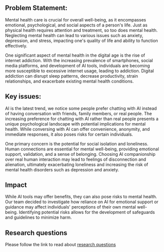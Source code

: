 <!--A problem-statement based on your personal experiences-->
## Problem Statement: 
Mental health care is crucial for overall well-being, as it encompasses emotional, 
psychological, and social aspects of a person's life. Just as physical health requires 
attention and treatment, so too does mental health. Neglecting mental health can lead 
to various issues such as anxiety, depression, and stress, impacting one's quality of 
life and ability to function effectively.

One significant aspect of mental health in the digital age is the rise of internet 
addiction. With the increasing prevalence of smartphones, social media platforms, and 
development of AI tools, individuals are becoming more susceptible to excessive internet
usage, leading to addiction. Digital addiction can disrupt sleep patterns, decrease 
productivity, strain relationships, and exacerbate existing mental health conditions.

## Key issues:

AI is the latest trend, we notice some people prefer chatting with AI instead of having
conversation with friends, family members, or real people.
The increasing preference for chatting with AI rather than real people presents a unique
psychological landscape with potential implications for mental health. While conversing
with AI can offer convenience, anonymity, and immediate responses, it also poses risks
for certain individuals.

One primary concern is the potential for social isolation and loneliness. Human
connections are essential for mental well-being, providing emotional support, validation,
and a sense of belonging. Choosing AI companionship over real human interaction may lead
to feelings of disconnection and alienation, ultimately exacerbating loneliness and
increasing the risk of mental health disorders such as depression and anxiety.

## Impact
While AI tools may offer benefits, they can also pose risks to mental health. 
Our team decided to investigate how reliance on AI for emotional support or guidance may
affect individuals' perceptions of their own mental well-being. Identifying potential
risks allows for the development of safeguards and guidelines to minimize harm.

## Research questions
Please follow the link to read about [research questions](https://github.com/MIT-Emerging-Talent/2024-group-03-cdsp/blob/main/milestones/1.problem_identification/research_question.md)

